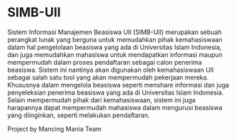 # SIMB-UII


Sistem Informasi Manajemen Beasiswa UII (SIMB-UII) merupakan sebuah perangkat lunak yang berguna untuk memudahkan pihak kemahasiswaan dalam hal pengelolaan beasiswa yang ada di Universitas Islam Indonesia, dan juga memudahkan mahasiswa untuk mendapatkan informasi maupun mempermudah dalam proses pendaftaran sebagai calon penerima beasiswa. Sistem ini nantinya akan digunakan oleh kemahasiswaan UII sebagai salah satu tool yang akan mempermudah pekerjaan mereka. Khususnya dalam mengelola beasiswa seperti menshare informasi dan juga penyeleksian penerima beasiswa yang ada di Universitas Islam Indonesia. Selain mempermudah pihak dari kemahasiswaan, sistem ini juga harapannya dapat mempermudah mahasiswa dalam mengurusi beasiswa yang diinginkan, seperti melakukan pendaftaran.

Project by Mancing Mania Team
